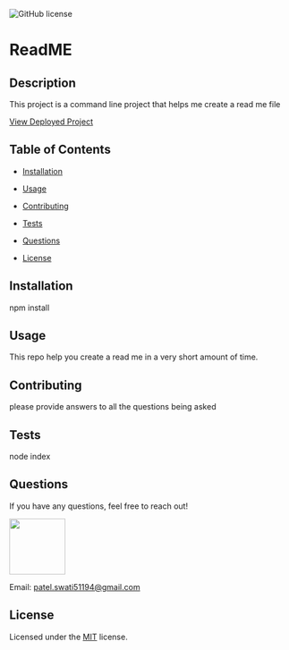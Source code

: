 ![GitHub license](https://github.com/CodeGirl0511/ReadME/blob/master/LICENSE)
# ReadME
        
 ## Description 
        
This project is a command line project that helps me create a read me file 
        
 
        
 [View Deployed Project](https://github.com/Codegirl0511/readme)
        
        
 ## Table of Contents 
        
 * [Installation](#installation) 
        
 * [Usage](#usage) 
        
 * [Contributing](#contributing) 
        
 * [Tests](#tests) 
        
 * [Questions](#questions) 
        
 * [License](#license) 
        
 ## Installation 
        
 npm install 
      
        
 ## Usage
        
 This repo help you create a read me in a very short amount of time. 
        
 ## Contributing
        
 please provide answers to all the questions being asked
        
 ## Tests
        
 node index
        
 ## Questions
        
 If you have any questions, feel free to reach out! 
        
 <img src="https://avatars0.githubusercontent.com/u/63438230?v=4" width="100">
        
 Email: patel.swati51194@gmail.com 
        
 ## License
        
 Licensed under the [MIT](https://github.com/CodeGirl0511/ReadME/blob/master/LICENSE) license.